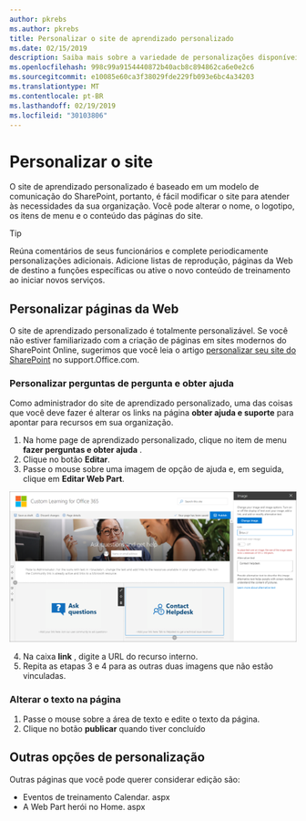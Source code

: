 ```yaml
---
author: pkrebs
ms.author: pkrebs
title: Personalizar o site de aprendizado personalizado
ms.date: 02/15/2019
description: Saiba mais sobre a variedade de personalizações disponíveis com o aprendizado personalizado para o Office 365
ms.openlocfilehash: 998c99a9154440872b40acb8c894862ca6e0e2c6
ms.sourcegitcommit: e10085e60ca3f38029fde229fb093e6bc4a34203
ms.translationtype: MT
ms.contentlocale: pt-BR
ms.lasthandoff: 02/19/2019
ms.locfileid: "30103806"
---
```

# <a name="customize-the-site"></a>Personalizar o site

O site de aprendizado personalizado é baseado em um modelo de comunicação do SharePoint, portanto, é fácil modificar o site para atender às necessidades da sua organização. Você pode alterar o nome, o logotipo, os itens de menu e o conteúdo das páginas do site. 

> [!TIP]
> Reúna comentários de seus funcionários e complete periodicamente personalizações adicionais.  Adicione listas de reprodução, páginas da Web de destino a funções específicas ou ative o novo conteúdo de treinamento ao iniciar novos serviços. 

## <a name="customize-web-pages"></a>Personalizar páginas da Web

O site de aprendizado personalizado é totalmente personalizável. Se você não estiver familiarizado com a criação de páginas em sites modernos do SharePoint Online, sugerimos que você leia o artigo [personalizar seu site do SharePoint](https://support.office.com/en-us/article/customize-your-sharepoint-site-320b43e5-b047-4fda-8381-f61e8ac7f59b) no support.Office.com. 

### <a name="customize-ask-questions-and-get-help"></a>Personalizar perguntas de pergunta e obter ajuda

Como administrador do site de aprendizado personalizado, uma das coisas que você deve fazer é alterar os links na página **obter ajuda e suporte** para apontar para recursos em sua organização. 

1.  Na home page de aprendizado personalizado, clique no item de menu **fazer perguntas e obter ajuda** .
2.  Clique no botão **Editar**.
3.  Passe o mouse sobre uma imagem de opção de ajuda e, em seguida, clique em **Editar Web Part**.

![CG-edithelp. png](media/cg-edithelp.png)

4.  Na caixa **link** , digite a URL do recurso interno. 
5.  Repita as etapas 3 e 4 para as outras duas imagens que não estão vinculadas.

### <a name="change-the-text-on-the-page"></a>Alterar o texto na página

1. Passe o mouse sobre a área de texto e edite o texto da página. 
2. Clique no botão **publicar** quando tiver concluído

## <a name="other-customization-options"></a>Outras opções de personalização
Outras páginas que você pode querer considerar edição são:

- Eventos de treinamento Calendar. aspx
- A Web Part herói no Home. aspx

